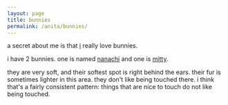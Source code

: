 ```yaml
---
layout: page
title: bunnies
permalink: /anita/bunnies/
--- 
```


a secret about me is that [i](..) really love bunnies. 

i have 2 bunnies. one is named [nanachi](/friends/nanachimitty) and one is [mitty](/friends/nanachimitty).

they are very soft, and their softest spot is right behind the ears. their fur is sometimes lighter in this area. they don't like being touched there. i think that's a fairly consistent pattern: things that are nice to touch do not like being touched.